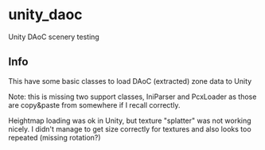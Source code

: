 # unity_daoc
Unity DAoC scenery testing

## Info
This have some basic classes to load DAoC (extracted) zone data to Unity

Note: this is missing two support classes, IniParser and PcxLoader as those are copy&paste from somewhere if I recall correctly.

Heightmap loading was ok in Unity, but texture "splatter" was not working nicely.
I didn't manage to get size correctly for textures and also looks too repeated (missing rotation?)
